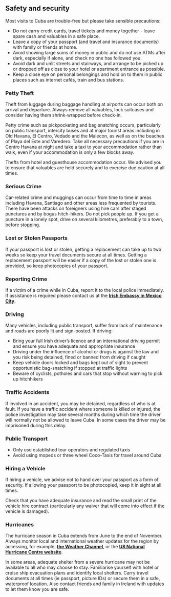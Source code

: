 ## Safety and security

Most visits to Cuba are trouble-free but please take sensible precautions:

* Do not carry credit cards, travel tickets and money together - leave spare cash and valuables in a safe place.
* Leave a copy of your passport (and travel and insurance documents) with family or friends at home.
* Avoid showing large sums of money in public and do not use ATMs after dark, especially if alone, and check no one has followed you.
* Avoid dark and unlit streets and stairways, and arrange to be picked up or dropped off as close to your hotel or apartment entrance as possible.
* Keep a close eye on personal belongings and hold on to them in public places such as internet cafés, train and bus stations.

### **Petty Theft**

Theft from luggage during baggage handling at airports can occur both on arrival and departure. Always remove all valuables, lock suitcases and consider having them shrink-wrapped before check-in.

Petty crime such as pickpocketing and bag snatching occurs, particularly on public transport, intercity buses and at major tourist areas including in Old Havana, El Centro, Vedado and the Malecon, as well as on the beaches of Playa del Este and Varedero. Take all necessary precautions if you are in Centro Havana at night and take a taxi to your accommodation rather than walk, even if your accommodation is only a few blocks away.

Thefts from hotel and guesthouse accommodation occur. We advised you to ensure that valuables are held securely and to exercise due caution at all times.

### **Serious Crime**

Car-related crime and muggings can occur from time to time in areas including Havana, Santiago and other areas less frequented by tourists. There have been attacks on foreigners using hire cars after staged punctures and by bogus hitch-hikers. Do not pick people up. If you get a puncture in a lonely spot, drive on several kilometres, preferably to a town, before stopping.

### **Lost or Stolen Passports**

If your passport is lost or stolen, getting a replacement can take up to two weeks so keep your travel documents secure at all times. Getting a replacement passport will be easier if a copy of the lost or stolen one is provided, so keep photocopies of your passport.

### **Reporting Crime**

If a victim of a crime while in Cuba, report it to the local police immediately. If assistance is required please contact us at the [**Irish Embassy in Mexico City**](/en/mexico/mexicocity/).

### **Driving**

Many vehicles, including public transport, suffer from lack of maintenance and roads are poorly lit and sign-posted. If driving:

* Bring your full Irish driver’s licence and an international driving permit and ensure you have adequate and appropriate insurance
* Driving under the influence of alcohol or drugs is against the law and you risk being detained, fined or banned from driving if caught
* Keep vehicle doors locked and bags kept out of sight to prevent opportunistic bag-snatching if stopped at traffic lights
* Beware of cyclists, potholes and cars that stop without warning to pick up hitchhikers

### **Traffic Accidents**

If involved in an accident, you may be detained, regardless of who is at fault. If you have a traffic accident where someone is killed or injured, the police investigation may take several months during which time the driver will normally not be allowed to leave Cuba. In some cases the driver may be imprisoned during this delay.

### **Public Transport**

* Only use established tour operators and regulated taxis
* Avoid using mopeds or three wheel Coco-Taxis for travel around Cuba

### **Hiring a Vehicle**

If hiring a vehicle, we advise not to hand over your passport as a form of security. If allowing your passport to be photocopied, keep it in sight at all times.

Check that you have adequate insurance and read the small print of the vehicle hire contract (particularly any waiver that will come into effect if the vehicle is damaged).

### **Hurricanes**

The hurricane season in Cuba extends from June to the end of November.  Always monitor local and international weather updates for the region by accessing, for example, [**the Weather Channel**](http://www.weather.com/), or the [**US National Hurricane Centre website**](http://www.nhc.noaa.gov/).

In some areas, adequate shelter from a severe hurricane may not be available to all who may choose to stay. Familiarise yourself with hotel or cruise ship evacuation plans and identify local shelters. Carry travel documents at all times (ie passport, picture IDs) or secure them in a safe, waterproof location. Also contact friends and family in Ireland with updates to let them know you are safe.